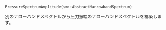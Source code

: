```
PressureSpectrumAmplitude(sm::AbstractNarrowbandSpectrum)
```

別のナローバンドスペクトルから圧力振幅のナローバンドスペクトルを構築します。
